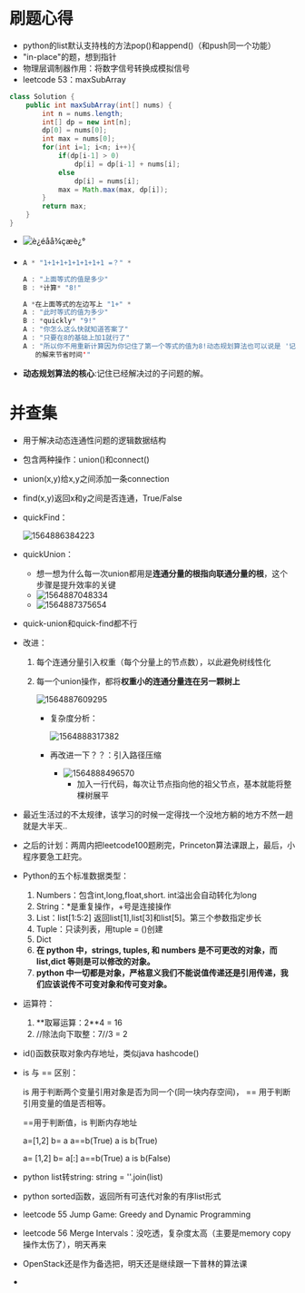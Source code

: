 # 刷题心得

- python的list默认支持栈的方法pop()和append()（和push同一个功能）
- "in-place"的题，想到指针
- 物理层调制器作用：将数字信号转换成模拟信号
- leetcode 53：maxSubArray

```java
class Solution {
    public int maxSubArray(int[] nums) {
        int n = nums.length;
        int[] dp = new int[n];
        dp[0] = nums[0];
        int max = nums[0];
        for(int i=1; i<n; i++){
            if(dp[i-1] > 0)
                dp[i] = dp[i-1] + nums[i];
            else
                dp[i] = nums[i];
            max = Math.max(max, dp[i]);
        }
        return max;
    }
}
```

- ![è¿éåå¾çæè¿°](https://img-blog.csdn.net/20170715202503459?watermark/2/text/aHR0cDovL2Jsb2cuY3Nkbi5uZXQvdTAxMzMwOTg3MA==/font/5a6L5L2T/fontsize/400/fill/I0JBQkFCMA==/dissolve/70/gravity/SouthEast)

- ```java
  A * "1+1+1+1+1+1+1+1 =？" *
  
  A : "上面等式的值是多少"
  B : *计算* "8!"
  
  A *在上面等式的左边写上 "1+" *
  A : "此时等式的值为多少"
  B : *quickly* "9!"
  A : "你怎么这么快就知道答案了"
  A : "只要在8的基础上加1就行了"
  A : "所以你不用重新计算因为你记住了第一个等式的值为8!动态规划算法也可以说是 '记住求过
     的解来节省时间'"
  ```

- **动态规划算法的核心**:记住已经解决过的子问题的解。

# 并查集

- 用于解决动态连通性问题的逻辑数据结构

- 包含两种操作：union()和connect()

- union(x,y)给x,y之间添加一条connection

- find(x,y)返回x和y之间是否连通，True/False

- quickFind：

  ![1564886384223](C:\Users\10421\AppData\Roaming\Typora\typora-user-images\1564886384223.png)

- quickUnion：

  - 想一想为什么每一次union都用是**连通分量的根指向联通分量的根**，这个步骤是提升效率的关键
  - ![1564887048334](C:\Users\10421\AppData\Roaming\Typora\typora-user-images\1564887048334.png)
  - ![1564887375654](C:\Users\10421\AppData\Roaming\Typora\typora-user-images\1564887375654.png)

- quick-union和quick-find都不行

- 改进：

  1. 每个连通分量引入权重（每个分量上的节点数），以此避免树线性化

  2. 每一个union操作，都将**权重小的连通分量连在另一颗树上**

     ![1564887609295](C:\Users\10421\AppData\Roaming\Typora\typora-user-images\1564887609295.png)

     - 复杂度分析：

       ![1564888317382](C:\Users\10421\AppData\Roaming\Typora\typora-user-images\1564888317382.png)

     - 再改进一下？？：引入路径压缩

       - ![1564888496570](C:\Users\10421\AppData\Roaming\Typora\typora-user-images\1564888496570.png)
         - 加入一行代码，每次让节点指向他的祖父节点，基本就能将整棵树展平



- 最近生活过的不太规律，该学习的时候一定得找一个没地方躺的地方不然一趟就是大半天..
- 之后的计划：两周内把leetcode100题刷完，Princeton算法课跟上，最后，小程序要急工赶完。



- Python的五个标准数据类型：

  1. Numbers：包含int,long,float,short. int溢出会自动转化为long
  2. String：*是重复操作，+号是连接操作
  3. List：list[1:5:2] 返回list[1],list[3]和list[5]。第三个参数指定步长
  4. Tuple：只读列表，用tuple = ()创建
  5. Dict
  6. **在 python 中，strings, tuples, 和 numbers 是不可更改的对象，而 list,dict 等则是可以修改的对象。**
  7. **python 中一切都是对象，严格意义我们不能说值传递还是引用传递，我们应该说传不可变对象和传可变对象。**

- 运算符：

  1. $**$取幂运算：2**4 = 16
  2. //除法向下取整：7//3 = 2

- id()函数获取对象内存地址，类似java hashcode()

- is 与 == 区别：

  is 用于判断两个变量引用对象是否为同一个(同一块内存空间)， == 用于判断引用变量的值是否相等。

  ==用于判断值，is 判断内存地址

  a=[1,2]  b= a   a==b(True) a is b(True)

  a= [1,2] b= a[:]  a==b(True)  a is b(False)

- python list转string: 
        string = ''.join(list)

- python sorted函数，返回所有可迭代对象的有序list形式





- leetcode 55 Jump Game: Greedy and Dynamic Programming
- leetcode 56 Merge Intervals：没吃透，复杂度太高（主要是memory copy操作太伤了），明天再来
- OpenStack还是作为备选把，明天还是继续跟一下普林的算法课
- 

